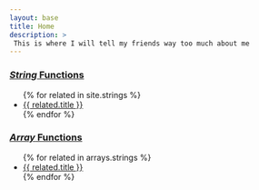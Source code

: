 ```yaml
---
layout: base
title: Home
description: >
 This is where I will tell my friends way too much about me
---
```


<div class="function__releated-group">
    <h3><a href="{{ site.url | absolute_url }}/strings.html">
        <em>String</em> Functions
    </a></h3>
    <ul>
        {% for related in site.strings %}
            <li><a href="{{ site.url | absolute_url }}{{related.url}}">{{ related.title }}</a></li>
        {% endfor %}
    </ul>
</div>
<div class="function__releated-group">
    <h3><a href="{{ site.url | absolute_url }}/arrays.html">
        <em>Array</em> Functions
    </a></h3>
    <ul>
        {% for related in arrays.strings %}
            <li><a href="{{ site.url | absolute_url }}{{related.url}}">{{ related.title }}</a></li>
        {% endfor %}
    </ul>
</div>